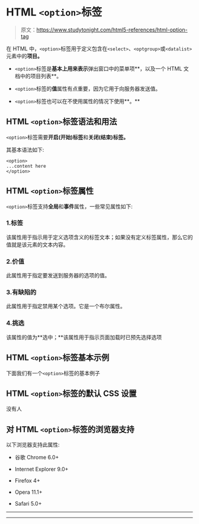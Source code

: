 # HTML `<option>`标签

> 原文：<https://www.studytonight.com/html5-references/html-option-tag>

在 HTML 中，`<option>`标签用于定义包含在`<select>`、`<optgroup>`或`<datalist>`元素中的**项目。**

*   `<option>`标签是**基本上用来表示**弹出窗口中的菜单项**，以及一个 HTML 文档中的项目列表**。

*   `<option>`标签的**值**属性有点重要，因为它用于向服务器发送值。

*   `<option>`标签也可以在不使用属性的情况下使用**。**

## HTML `<option>`标签语法和用法

`<option>`标签需要**开启(开始)标签**和**关闭(结束)标签。**

其基本语法如下:

```
<option>
...content here
</option>
```

## HTML `<option>`标签属性

`<option>`标签支持**全局**和**事件**属性，一些常见属性如下:

### 1.标签

该属性用于指示用于定义选项含义的标签文本；如果没有定义标签属性，那么它的值就是该元素的文本内容。

### 2.价值

此属性用于指定要发送到服务器的选项的值。

### 3.有缺陷的

此属性用于指定禁用某个选项。它是一个布尔属性。

### 4.挑选

该属性的值为**选中；**该属性用于指示页面加载时已预先选择选项

## HTML `<option>`标签基本示例

下面我们有一个`<option>`标签的基本例子

## HTML `<option>`标签的默认 CSS 设置

没有人

## 对 HTML `<option>`标签的浏览器支持

以下浏览器支持此属性:

*   谷歌 Chrome 6.0+

*   Internet Explorer 9.0+

*   Firefox 4+

*   Opera 11.1+

*   Safari 5.0+

* * *

* * *